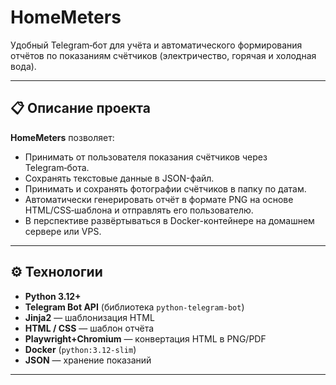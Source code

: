 # HomeMeters

Удобный Telegram‑бот для учёта и автоматического формирования отчётов по показаниям счётчиков (электричество, горячая и холодная вода).

---

## 📋 Описание проекта

**HomeMeters** позволяет:
- Принимать от пользователя показания счётчиков через Telegram‑бота.
- Сохранять текстовые данные в JSON-файл.
- Принимать и сохранять фотографии счётчиков в папку по датам.
- Автоматически генерировать отчёт в формате PNG на основе HTML/CSS‑шаблона и отправлять его пользователю.
- В перспективе развёртываться в Docker-контейнере на домашнем сервере или VPS.

---

## ⚙️ Технологии

- **Python 3.12+**  
- **Telegram Bot API** (библиотека `python-telegram-bot`)  
- **Jinja2** — шаблонизация HTML  
- **HTML / CSS** — шаблон отчёта  
- **Playwright+Chromium** — конвертация HTML в PNG/PDF  
- **Docker** (`python:3.12-slim`)  
- **JSON** — хранение показаний  

---
